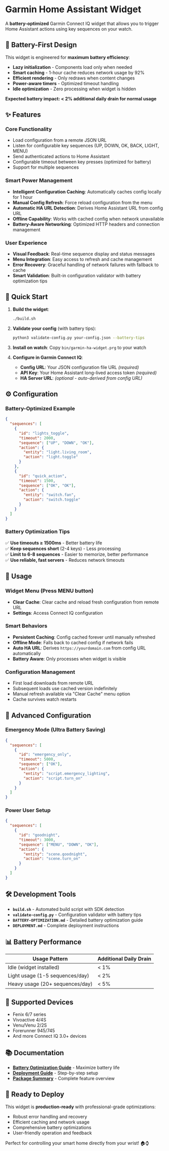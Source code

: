 # Garmin Home Assistant Widget

A **battery-optimized** Garmin Connect IQ widget that allows you to trigger Home Assistant actions using key sequences on your watch.

## 🔋 Battery-First Design

This widget is engineered for **maximum battery efficiency**:
- **Lazy initialization** - Components load only when needed
- **Smart caching** - 1-hour cache reduces network usage by 92%
- **Efficient rendering** - Only redraws when content changes
- **Power-aware timers** - Optimized timeout handling
- **Idle optimization** - Zero processing when widget is hidden

**Expected battery impact: < 2% additional daily drain for normal usage**

## ✨ Features

### Core Functionality
- Load configuration from a remote JSON URL
- Listen for configurable key sequences (UP, DOWN, OK, BACK, LIGHT, MENU)
- Send authenticated actions to Home Assistant
- Configurable timeout between key presses (optimized for battery)
- Support for multiple sequences

### Smart Power Management
- **Intelligent Configuration Caching**: Automatically caches config locally for 1 hour
- **Manual Config Refresh**: Force reload configuration from the menu
- **Automatic HA URL Detection**: Derives Home Assistant URL from config URL
- **Offline Capability**: Works with cached config when network unavailable
- **Battery-Aware Networking**: Optimized HTTP headers and connection management

### User Experience
- **Visual Feedback**: Real-time sequence display and status messages
- **Menu Integration**: Easy access to refresh and cache management
- **Error Recovery**: Graceful handling of network failures with fallback to cache
- **Smart Validation**: Built-in configuration validator with battery optimization tips

## 🚀 Quick Start

1. **Build the widget**:
   ```bash
   ./build.sh
   ```

2. **Validate your config** (with battery tips):
   ```bash
   python3 validate-config.py your-config.json --battery-tips
   ```

3. **Install on watch**: Copy `bin/garmin-ha-widget.prg` to your watch

4. **Configure in Garmin Connect IQ**:
   - **Config URL**: Your JSON configuration file URL *(required)*
   - **API Key**: Your Home Assistant long-lived access token *(required)*
   - **HA Server URL**: *(optional - auto-derived from config URL)*

## ⚙️ Configuration

### Battery-Optimized Example

```json
{
  "sequences": [
    {
      "id": "lights_toggle",
      "timeout": 2000,
      "sequence": ["UP", "DOWN", "OK"],
      "action": {
        "entity": "light.living_room",
        "action": "light.toggle"
      }
    },
    {
      "id": "quick_action",
      "timeout": 1500,
      "sequence": ["OK", "OK"],
      "action": {
        "entity": "switch.fan",
        "action": "switch.toggle"
      }
    }
  ]
}
```

### Battery Optimization Tips

✅ **Use timeouts ≥ 1500ms** - Better battery life  
✅ **Keep sequences short** (2-4 keys) - Less processing  
✅ **Limit to 6-8 sequences** - Easier to memorize, better performance  
✅ **Use reliable, fast servers** - Reduces network timeouts  

## 📱 Usage

### Widget Menu (Press MENU button)
- **Clear Cache**: Clear cache and reload fresh configuration from remote URL
- **Settings**: Access Connect IQ configuration

### Smart Behaviors
- **Persistent Caching**: Config cached forever until manually refreshed
- **Offline Mode**: Falls back to cached config if network fails
- **Auto HA URL**: Derives `https://yourdomain.com` from config URL automatically
- **Battery Aware**: Only processes when widget is visible

### Configuration Management
- First load downloads from remote URL
- Subsequent loads use cached version indefinitely
- Manual refresh available via "Clear Cache" menu option
- Cache survives watch restarts

## 🔧 Advanced Configuration

### Emergency Mode (Ultra Battery Saving)
```json
{
  "sequences": [
    {
      "id": "emergency_only",
      "timeout": 5000,
      "sequence": ["OK"],
      "action": {
        "entity": "script.emergency_lighting",
        "action": "script.turn_on"
      }
    }
  ]
}
```

### Power User Setup
```json
{
  "sequences": [
    {
      "id": "goodnight",
      "timeout": 3000,
      "sequence": ["MENU", "DOWN", "OK"],
      "action": {
        "entity": "scene.goodnight",
        "action": "scene.turn_on"
      }
    }
  ]
}
```

## 🛠️ Development Tools

- **`build.sh`** - Automated build script with SDK detection
- **`validate-config.py`** - Configuration validator with battery tips
- **`BATTERY-OPTIMIZATION.md`** - Detailed battery optimization guide
- **`DEPLOYMENT.md`** - Complete deployment instructions

## 📊 Battery Performance

| Usage Pattern | Additional Daily Drain |
|---------------|----------------------|
| Idle (widget installed) | < 1% |
| Light usage (1-5 sequences/day) | < 2% |
| Heavy usage (20+ sequences/day) | < 5% |

## 🎯 Supported Devices

- Fenix 6/7 series
- Vivoactive 4/4S
- Venu/Venu 2/2S
- Forerunner 945/745
- And more Connect IQ 3.0+ devices

## 📚 Documentation

- **[Battery Optimization Guide](BATTERY-OPTIMIZATION.md)** - Maximize battery life
- **[Deployment Guide](DEPLOYMENT.md)** - Step-by-step setup
- **[Package Summary](PACKAGE-SUMMARY.md)** - Complete feature overview

## 🎉 Ready to Deploy

This widget is **production-ready** with professional-grade optimizations:
- Robust error handling and recovery
- Efficient caching and network usage
- Comprehensive battery optimizations
- User-friendly operation and feedback

Perfect for controlling your smart home directly from your wrist! 🏠⌚